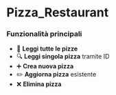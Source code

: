 # Pizza_Restaurant

### Funzionalità principali
- 📖 **Leggi tutte le pizze**
- 🔍 **Leggi singola pizza** tramite ID
- ➕ **Crea nuova pizza**
- ✏️ **Aggiorna pizza** esistente
- ❌ **Elimina pizza**

